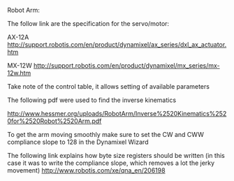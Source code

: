Robot Arm:

The follow link are the specification for the servo/motor:

AX-12A
http://support.robotis.com/en/product/dynamixel/ax_series/dxl_ax_actuator.htm

MX-12W
http://support.robotis.com/en/product/dynamixel/mx_series/mx-12w.htm

Take note of the control table, it allows setting of available parameters


The following pdf were used to find the inverse kinematics

http://www.hessmer.org/uploads/RobotArm/Inverse%2520Kinematics%2520for%2520Robot%2520Arm.pdf

To get the arm moving smoothly make sure to set the CW and CWW 
compliance slope to 128 in the Dynamixel Wizard

The following link explains how byte size registers should be written 
(in this case it was to write the compliance slope, which removes a lot 
the jerky movement)
http://www.robotis.com/xe/qna_en/206198
